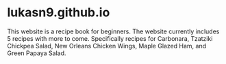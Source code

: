 # lukasn9.github.io
This website is a recipe book for beginners. The website currently includes 5 recipes with more to come.
Specifically recipes for Carbonara, Tzatziki Chickpea Salad, New Orleans Chicken Wings, Maple Glazed Ham, and Green Papaya Salad.
